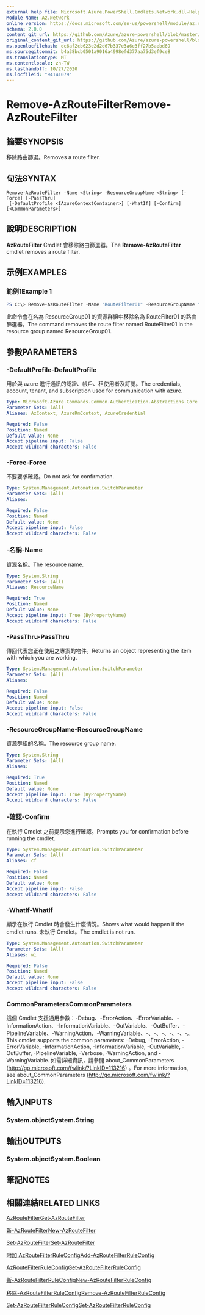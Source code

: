 ```yaml
---
external help file: Microsoft.Azure.PowerShell.Cmdlets.Network.dll-Help.xml
Module Name: Az.Network
online version: https://docs.microsoft.com/en-us/powershell/module/az.network/remove-azroutefilter
schema: 2.0.0
content_git_url: https://github.com/Azure/azure-powershell/blob/master/src/Network/Network/help/Remove-AzRouteFilter.md
original_content_git_url: https://github.com/Azure/azure-powershell/blob/master/src/Network/Network/help/Remove-AzRouteFilter.md
ms.openlocfilehash: dc6af2cb623e2d2d67b337e3a6e3ff27b5aebd69
ms.sourcegitcommit: b4a38bcb0501a9016a4998efd377aa75d3ef9ce8
ms.translationtype: MT
ms.contentlocale: zh-TW
ms.lasthandoff: 10/27/2020
ms.locfileid: "94141079"
---
```

# <span data-ttu-id="29e59-101">Remove-AzRouteFilter</span><span class="sxs-lookup"><span data-stu-id="29e59-101">Remove-AzRouteFilter</span></span>

## <span data-ttu-id="29e59-102">摘要</span><span class="sxs-lookup"><span data-stu-id="29e59-102">SYNOPSIS</span></span>
<span data-ttu-id="29e59-103">移除路由篩選。</span><span class="sxs-lookup"><span data-stu-id="29e59-103">Removes a route filter.</span></span>

## <span data-ttu-id="29e59-104">句法</span><span class="sxs-lookup"><span data-stu-id="29e59-104">SYNTAX</span></span>

```
Remove-AzRouteFilter -Name <String> -ResourceGroupName <String> [-Force] [-PassThru]
 [-DefaultProfile <IAzureContextContainer>] [-WhatIf] [-Confirm] [<CommonParameters>]
```

## <span data-ttu-id="29e59-105">說明</span><span class="sxs-lookup"><span data-stu-id="29e59-105">DESCRIPTION</span></span>
<span data-ttu-id="29e59-106">**AzRouteFilter** Cmdlet 會移除路由篩選器。</span><span class="sxs-lookup"><span data-stu-id="29e59-106">The **Remove-AzRouteFilter** cmdlet removes a route filter.</span></span>

## <span data-ttu-id="29e59-107">示例</span><span class="sxs-lookup"><span data-stu-id="29e59-107">EXAMPLES</span></span>

### <span data-ttu-id="29e59-108">範例1</span><span class="sxs-lookup"><span data-stu-id="29e59-108">Example 1</span></span>
```powershell
PS C:\> Remove-AzRouteFilter -Name "RouteFilter01" -ResourceGroupName "ResourceGroup01"
```

<span data-ttu-id="29e59-109">此命令會在名為 ResourceGroup01 的資源群組中移除名為 RouteFilter01 的路由篩選器。</span><span class="sxs-lookup"><span data-stu-id="29e59-109">The command removes the route filter named RouteFilter01 in the resource group named ResourceGroup01.</span></span>

## <span data-ttu-id="29e59-110">參數</span><span class="sxs-lookup"><span data-stu-id="29e59-110">PARAMETERS</span></span>

### <span data-ttu-id="29e59-111">-DefaultProfile</span><span class="sxs-lookup"><span data-stu-id="29e59-111">-DefaultProfile</span></span>
<span data-ttu-id="29e59-112">用於與 azure 進行通訊的認證、帳戶、租使用者及訂閱。</span><span class="sxs-lookup"><span data-stu-id="29e59-112">The credentials, account, tenant, and subscription used for communication with azure.</span></span>

```yaml
Type: Microsoft.Azure.Commands.Common.Authentication.Abstractions.Core.IAzureContextContainer
Parameter Sets: (All)
Aliases: AzContext, AzureRmContext, AzureCredential

Required: False
Position: Named
Default value: None
Accept pipeline input: False
Accept wildcard characters: False
```

### <span data-ttu-id="29e59-113">-Force</span><span class="sxs-lookup"><span data-stu-id="29e59-113">-Force</span></span>
<span data-ttu-id="29e59-114">不要要求確認。</span><span class="sxs-lookup"><span data-stu-id="29e59-114">Do not ask for confirmation.</span></span>

```yaml
Type: System.Management.Automation.SwitchParameter
Parameter Sets: (All)
Aliases:

Required: False
Position: Named
Default value: None
Accept pipeline input: False
Accept wildcard characters: False
```

### <span data-ttu-id="29e59-115">-名稱</span><span class="sxs-lookup"><span data-stu-id="29e59-115">-Name</span></span>
<span data-ttu-id="29e59-116">資源名稱。</span><span class="sxs-lookup"><span data-stu-id="29e59-116">The resource name.</span></span>

```yaml
Type: System.String
Parameter Sets: (All)
Aliases: ResourceName

Required: True
Position: Named
Default value: None
Accept pipeline input: True (ByPropertyName)
Accept wildcard characters: False
```

### <span data-ttu-id="29e59-117">-PassThru</span><span class="sxs-lookup"><span data-stu-id="29e59-117">-PassThru</span></span>
<span data-ttu-id="29e59-118">傳回代表您正在使用之專案的物件。</span><span class="sxs-lookup"><span data-stu-id="29e59-118">Returns an object representing the item with which you are working.</span></span>

```yaml
Type: System.Management.Automation.SwitchParameter
Parameter Sets: (All)
Aliases:

Required: False
Position: Named
Default value: None
Accept pipeline input: False
Accept wildcard characters: False
```

### <span data-ttu-id="29e59-119">-ResourceGroupName</span><span class="sxs-lookup"><span data-stu-id="29e59-119">-ResourceGroupName</span></span>
<span data-ttu-id="29e59-120">資源群組的名稱。</span><span class="sxs-lookup"><span data-stu-id="29e59-120">The resource group name.</span></span>

```yaml
Type: System.String
Parameter Sets: (All)
Aliases:

Required: True
Position: Named
Default value: None
Accept pipeline input: True (ByPropertyName)
Accept wildcard characters: False
```

### <span data-ttu-id="29e59-121">-確認</span><span class="sxs-lookup"><span data-stu-id="29e59-121">-Confirm</span></span>
<span data-ttu-id="29e59-122">在執行 Cmdlet 之前提示您進行確認。</span><span class="sxs-lookup"><span data-stu-id="29e59-122">Prompts you for confirmation before running the cmdlet.</span></span>

```yaml
Type: System.Management.Automation.SwitchParameter
Parameter Sets: (All)
Aliases: cf

Required: False
Position: Named
Default value: None
Accept pipeline input: False
Accept wildcard characters: False
```

### <span data-ttu-id="29e59-123">-WhatIf</span><span class="sxs-lookup"><span data-stu-id="29e59-123">-WhatIf</span></span>
<span data-ttu-id="29e59-124">顯示在執行 Cmdlet 時會發生什麼情況。</span><span class="sxs-lookup"><span data-stu-id="29e59-124">Shows what would happen if the cmdlet runs.</span></span>
<span data-ttu-id="29e59-125">未執行 Cmdlet。</span><span class="sxs-lookup"><span data-stu-id="29e59-125">The cmdlet is not run.</span></span>

```yaml
Type: System.Management.Automation.SwitchParameter
Parameter Sets: (All)
Aliases: wi

Required: False
Position: Named
Default value: None
Accept pipeline input: False
Accept wildcard characters: False
```

### <span data-ttu-id="29e59-126">CommonParameters</span><span class="sxs-lookup"><span data-stu-id="29e59-126">CommonParameters</span></span>
<span data-ttu-id="29e59-127">這個 Cmdlet 支援通用參數：-Debug、-ErrorAction、-ErrorVariable、-InformationAction、-InformationVariable、-OutVariable、-OutBuffer、-PipelineVariable、-WarningAction、-WarningVariable、-、-、-、-、-、-。</span><span class="sxs-lookup"><span data-stu-id="29e59-127">This cmdlet supports the common parameters: -Debug, -ErrorAction, -ErrorVariable, -InformationAction, -InformationVariable, -OutVariable, -OutBuffer, -PipelineVariable, -Verbose, -WarningAction, and -WarningVariable.</span></span> <span data-ttu-id="29e59-128">如需詳細資訊，請參閱 about_CommonParameters (http://go.microsoft.com/fwlink/?LinkID=113216) 。</span><span class="sxs-lookup"><span data-stu-id="29e59-128">For more information, see about_CommonParameters (http://go.microsoft.com/fwlink/?LinkID=113216).</span></span>

## <span data-ttu-id="29e59-129">輸入</span><span class="sxs-lookup"><span data-stu-id="29e59-129">INPUTS</span></span>

### <span data-ttu-id="29e59-130">System.object</span><span class="sxs-lookup"><span data-stu-id="29e59-130">System.String</span></span>

## <span data-ttu-id="29e59-131">輸出</span><span class="sxs-lookup"><span data-stu-id="29e59-131">OUTPUTS</span></span>

### <span data-ttu-id="29e59-132">System.object</span><span class="sxs-lookup"><span data-stu-id="29e59-132">System.Boolean</span></span>

## <span data-ttu-id="29e59-133">筆記</span><span class="sxs-lookup"><span data-stu-id="29e59-133">NOTES</span></span>

## <span data-ttu-id="29e59-134">相關連結</span><span class="sxs-lookup"><span data-stu-id="29e59-134">RELATED LINKS</span></span>

[<span data-ttu-id="29e59-135">AzRouteFilter</span><span class="sxs-lookup"><span data-stu-id="29e59-135">Get-AzRouteFilter</span></span>](./Get-AzRouteFilter.md)

[<span data-ttu-id="29e59-136">新-AzRouteFilter</span><span class="sxs-lookup"><span data-stu-id="29e59-136">New-AzRouteFilter</span></span>](./New-AzRouteFilter.md)

[<span data-ttu-id="29e59-137">Set-AzRouteFilter</span><span class="sxs-lookup"><span data-stu-id="29e59-137">Set-AzRouteFilter</span></span>](./Set-AzRouteFilter.md)

[<span data-ttu-id="29e59-138">附加 AzRouteFilterRuleConfig</span><span class="sxs-lookup"><span data-stu-id="29e59-138">Add-AzRouteFilterRuleConfig</span></span>](./Add-AzRouteFilterRuleConfig.md)

[<span data-ttu-id="29e59-139">AzRouteFilterRuleConfig</span><span class="sxs-lookup"><span data-stu-id="29e59-139">Get-AzRouteFilterRuleConfig</span></span>](./Get-AzRouteFilterRuleConfig.md)

[<span data-ttu-id="29e59-140">新-AzRouteFilterRuleConfig</span><span class="sxs-lookup"><span data-stu-id="29e59-140">New-AzRouteFilterRuleConfig</span></span>](./New-AzRouteFilterRuleConfig.md)

[<span data-ttu-id="29e59-141">移除-AzRouteFilterRuleConfig</span><span class="sxs-lookup"><span data-stu-id="29e59-141">Remove-AzRouteFilterRuleConfig</span></span>](./Remove-AzRouteFilterRuleConfig.md)

[<span data-ttu-id="29e59-142">Set-AzRouteFilterRuleConfig</span><span class="sxs-lookup"><span data-stu-id="29e59-142">Set-AzRouteFilterRuleConfig</span></span>](./Set-AzRouteFilterRuleConfig.md)

